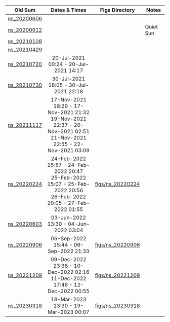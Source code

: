 | Old Sum  |  Dates & Times |  Figs Directory | Notes |
|---|:---:|---|---|
|  [ns_20200606](http://ianan.github.io/nsigh_all/#obs-22-06-jun-2020) |  |  |  |
|  [ns_20200912](http://ianan.github.io/nsigh_all/#obs-23-12-sep-2020) |  |  | Quiet Sun |
|  [ns_20210108](http://ianan.github.io/nsigh_all/#obs-24-08-jan-2021) |  |  |  |
|  [ns_20210429](http://ianan.github.io/nsigh_all/#obs-25-29-apr-2021) |  |  |  |
|  [ns_20210720](http://ianan.github.io/nsigh_all/#obs-26-20-jul-2021) | 20-Jul-2021 00:24 - 20-Jul-2021 14:17  |  |  |
|  [ns_20210730](http://ianan.github.io/nsigh_all/#obs-27-30-jul-2021) | 30-Jul-2021 18:05 - 30-Jul-2021 22:18  |  |  |
|  [ns_20211117](http://ianan.github.io/nsigh_all/#obs-28-17-nov-2021) | 17-Nov-2021 18:29 - 17-Nov-2021 21:32 <br/> 19-Nov-2021 22:37 - 20-Nov-2021 02:51 <br/> 21-Nov-2021 22:55 - 22-Nov-2021 03:09 |  |  |
|  [ns_20220224](http://ianan.github.io/nsigh_all/#obs-29-24-feb-2022) | 24-Feb-2022 15:57 - 24-Feb-2022 20:47 <br/> 25-Feb-2022 15:07 - 25-Feb-2022 20:56 <br/> 26-Feb-2022 20:05 - 27-Feb-2022 01:55 | [figs/ns_20220224](https://github.com/ianan/nsx_summ/tree/main/figs/ns_20220224/index.md) |  |
|  [ns_20220603](http://ianan.github.io/nsigh_all/#obs-30-03-jun-2022) | 03-Jun-2022 13:30 - 04-Jun-2022 03:04  |  |  |
|  [ns_20220906](http://ianan.github.io/nsigh_all/#obs-31-06-sep-2022) | 06-Sep-2022 15:44 - 06-Sep-2022 21:33  | [figs/ns_20220906](https://github.com/ianan/nsx_summ/tree/main/figs/ns_20220906/index.md)  |  |
|  [ns_20221209](http://ianan.github.io/nsigh_all/#obs-32-09-dec-2022) |  09-Dec-2022 23:38 - 10-Dec-2022 02:16 <br/> 11-Dec-2022 17:48 - 12-Dec-2022 00:55 | [figs/ns_20221209](https://github.com/ianan/nsx_summ/tree/main/figs/ns_20221209/index.md) |  |
|  [ns_20230318](http://ianan.github.io/nsigh_all/#obs-33-18-mar-2023) |  18-Mar-2023 13:30 - 19-Mar-2023 00:07 | [figs/ns_20230318](https://github.com/ianan/nsx_summ/tree/main/figs/ns_20230318/index.md) |  |

